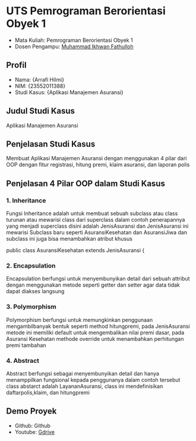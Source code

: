 # UTS Pemrograman Berorientasi Obyek 1

<ul>
  <li>Mata Kuliah: Pemrograman Berorientasi Obyek 1</li>
  <li>Dosen Pengampu: <a href="https://github.com/Muhammad-Ikhwan-Fathulloh">Muhammad Ikhwan Fathulloh</a></li>
</ul>

## Profil

<ul>
  <li>Nama: {Arrafi Hilmi}</li>
  <li>NIM: {23552011388}</li>
  <li>Studi Kasus: {Aplikasi Manajemen Asuransi}</li>
</ul>

## Judul Studi Kasus

<p>Aplikasi Manajemen Asuransi</p>

## Penjelasan Studi Kasus

<p>Membuat Aplikasi Manajemen Asuransi dengan menggunakan 4 pilar dari OOP dengan fitur registrasi, hitung premi, klaim asuransi, dan laporan polis</p>

## Penjelasan 4 Pilar OOP dalam Studi Kasus

### 1. Inheritance

<p>Fungsi Inheritance adalah untuk membuat sebuah subclass atau class turunan atau mewarisi class dari superclass dalam contoh penerapannya yang menjadi superclass disini adalah JenisAsuransi dan JenisAsuransi ini mewarisi Subclass baru seperti AsuransiKesehatan dan AsuransiJiwa dan subclass ini juga bisa menambahkan atribut khusus</p>

public class AsuransiKesehatan extends JenisAsuransi {

### 2. Encapsulation

<p>Encapsulation berfungsi untuk menyembunyikan detail dari sebuah attribut dengan menggunakan metode seperti getter dan setter agar data tidak dapat diakses langsung</p>

### 3. Polymorphism

<p>Polymorphism berfungsi untuk memungkinkan penggunaan mengambilbanyak bentuk seperti method hitungpremi, pada JenisAsuransi metode ini memiliki default untuk mengembalikan nilai premi dasar, pada Asuransi Kesehatan methode override untuk menambahkan perhitungan premi tambahan</p>

### 4. Abstract

<p>Abstract berfungsi sebagai menyembunyikan detail dan hanya menamppilkan fungsional kepada penggunanya dalam contoh tersebut class abstarct adalah LayananAsuransi, class ini mendefinisikan daftarpolis,klaim, dan hitungpremi</p>

## Demo Proyek

<ul>
  <li>Github: <a href="https://github.com/Xp4SzX/Xp4SzX-UTS_PBO_223PA_23552011388"></a>Github</li>
  <li>Youtube: <a href="https://drive.google.com/file/d/1COwItS0P9pWhfqBUwnTEN0tBupZLHntj/view?usp=drive_link">Gdrive</a></li>
</ul>
